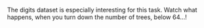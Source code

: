 The digits dataset is especially interesting for this task. Watch what happens, when you turn down the number of trees, below 64...!
